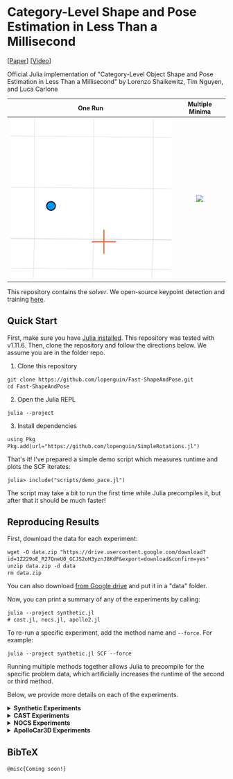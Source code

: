 # Category-Level Shape and Pose Estimation in Less Than a Millisecond
[[Paper](https://arxiv.org/abs/2509.18979)] [[Video](TODO)]

Official Julia implementation of "Category-Level Object Shape and Pose Estimation in Less Than a Millisecond"
by Lorenzo Shaikewitz, Tim Nguyen, and Luca Carlone

  One Run                  |  Multiple Minima
:-------------------------:|:-------------------------:
![](assets/scf_oneiter.gif)|![](assets/scf_twomins.gif)


This repository contains the *solver*. We open-source keypoint detection and training [here]().

## Quick Start
First, make sure you have [Julia installed](https://julialang.org/install/). This repository was tested with v1.11.6. Then, clone the repository and follow the directions below. We assume you are in the folder repo.
1. Clone this repository
```shell
git clone https://github.com/lopenguin/Fast-ShapeAndPose.git
cd Fast-ShapeAndPose
```
2. Open the Julia REPL
```shell
julia --project
```
3. Install dependencies
```julia-repl
using Pkg
Pkg.add(url="https://github.com/lopenguin/SimpleRotations.jl")
```

That's it! I've prepared a simple demo script which measures runtime and plots the SCF iterates:
```julia-repl
julia> include("scripts/demo_pace.jl")
```

The script may take a bit to run the first time while Julia precompiles it, but after that it should be much faster!

## Reproducing Results
First, download the data for each experiment:
```shell
wget -O data.zip "https://drive.usercontent.google.com/download?id=1Z229oE_R27QneU0_GCJS2oH3yznJ8KdF&export=download&confirm=yes"
unzip data.zip -d data
rm data.zip
```
You can also download [from Google drive](https://drive.google.com/file/d/1Z229oE_R27QneU0_GCJS2oH3yznJ8KdF/view?usp=sharing) and put it in a "data" folder.

Now, you can print a summary of any of the experiments by calling:
```shell
julia --project synthetic.jl
# cast.jl, nocs.jl, apollo2.jl
```

To re-run a specific experiment, add the method name and `--force`. For example:
```shell
julia --project synthetic.jl SCF --force
```

Running multiple methods together allows Julia to precompile for the specific problem data, which artificially increases the runtime of the second or third method.

Below, we provide more details on each of the experiments.

<details closed>

<summary><b>Synthetic Experiments</b></summary>

The synthetic experiment data is all in [this file](./data/synthetic/problem_data.dat). All methods have the same initial condition. The problem data is generated using:
```julia
q0 = normalize(randn(4))
serialize("data/synthetic/problem_data.dat", (data,q0))
```

</details>


<details closed>

<summary><b>CAST Experiments</b></summary>

We test on the [CAST dataset](https://github.com/MIT-SPARK/certifiable_tracking?tab=readme-ov-file). First, we run the fast compatibility checks [ROBIN](https://github.com/MIT-SPARK/ROBIN) using [this python script](./assets/run_robin.py). This saves the inlier clique to the "robin_" json file along with the time it takes to run ROBIN. For visualization, see [scripts/visualization/cast.jl](./scripts/visualization/cast.jl). The keypoint detector is not released.

</details>


<details closed>

<summary><b>NOCS Experiments</b></summary>

We test on the [NOCS-REAL275 dataset](https://github.com/hughw19/NOCS_CVPR2019). Keypoint detection is done separately. Save files are [available here](https://drive.google.com/drive/folders/17MErjAilASvz6tpw6yex0OqWEbcueMBA?usp=sharing) and scripts to run keypoint detection are [available here](https://github.com/Piflyer/keypoint-tracking). We caution that keypoint detection doesn't work particularly well.

To run on NOCS, you also need to specify the subfolder (see data/nocs). For example:
```shell
julia --project nocs.jl SCF mug --force
```

There are also several visualization scripts in the `visualization` folder.

</details>


<details closed>

<summary><b>ApolloCar3D Experiments</b></summary>

Unfortunately, most ApolloCar3D data is no longer available at their [official repository](https://github.com/ApolloScapeAuto/dataset-api). We use the code in this repository to process the dataset. While we don't have access to the original images, the keypoint detections are provided in the data.

</details>

## BibTeX
```
@misc{Coming soon!}
```
